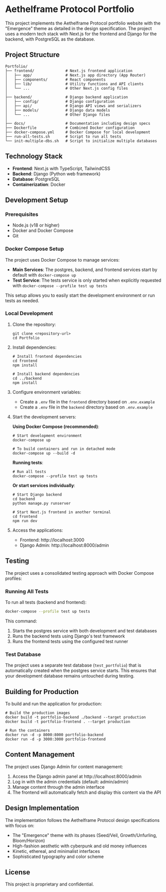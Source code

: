 # Aethelframe Protocol Portfolio

This project implements the Aethelframe Protocol portfolio website with the "Emergence" theme as detailed in the design specification. The project uses a modern tech stack with Next.js for the frontend and Django for the backend, with PostgreSQL as the database.

## Project Structure

```
Portfolio/
├── frontend/              # Next.js frontend application
│   ├── app/               # Next.js app directory (App Router)
│   ├── components/        # React components
│   ├── lib/               # Utility functions and API clients
│   └── ...                # Other Next.js config files
│
├── backend/               # Django backend application
│   ├── config/            # Django configuration
│   ├── api/               # Django API views and serializers
│   ├── models/            # Django data models
│   └── ...                # Other Django files
│
├── docs/                  # Documentation including design specs
├── Dockerfile             # Combined Docker configuration
├── docker-compose.yml     # Docker Compose for local development
├── run-all-tests.sh       # Script to run all tests
└── init-multiple-dbs.sh   # Script to initialize multiple databases
```

## Technology Stack

- **Frontend**: Next.js with TypeScript, TailwindCSS
- **Backend**: Django (Python web framework)
- **Database**: PostgreSQL
- **Containerization**: Docker

## Development Setup

### Prerequisites

- Node.js (v18 or higher)
- Docker and Docker Compose
- Git

### Docker Compose Setup

The project uses Docker Compose to manage services:

- **Main Services**: The postgres, backend, and frontend services start by default with `docker-compose up`
- **Test Service**: The tests service is only started when explicitly requested with `docker-compose --profile test up tests`

This setup allows you to easily start the development environment or run tests as needed.

### Local Development

1. Clone the repository:
   ```
   git clone <repository-url>
   cd Portfolio
   ```

2. Install dependencies:
   ```
   # Install frontend dependencies
   cd frontend
   npm install

   # Install backend dependencies
   cd ../backend
   npm install
   ```

3. Configure environment variables:
   - Create a `.env` file in the `frontend` directory based on `.env.example`
   - Create a `.env` file in the `backend` directory based on `.env.example`

4. Start the development servers:

   **Using Docker Compose (recommended)**:
   ```
   # Start development environment
   docker-compose up

   # To build containers and run in detached mode
   docker-compose up --build -d
   ```

   **Running tests**:
   ```
   # Run all tests
   docker-compose --profile test up tests
   ```

   **Or start services individually**:
   ```
   # Start Django backend
   cd backend
   python manage.py runserver

   # Start Next.js frontend in another terminal
   cd frontend
   npm run dev
   ```

5. Access the applications:
   - Frontend: http://localhost:3000
   - Django Admin: http://localhost:8000/admin

## Testing

The project uses a consolidated testing approach with Docker Compose profiles:

### Running All Tests

To run all tests (backend and frontend):

```bash
docker-compose --profile test up tests
```

This command:
1. Starts the postgres service with both development and test databases
2. Runs the backend tests using Django's test framework
3. Runs the frontend tests using the configured test runner

### Test Database

The project uses a separate test database (`test_portfolio`) that is automatically created when the postgres service starts. This ensures that your development database remains untouched during testing.

## Building for Production

To build and run the application for production:

```
# Build the production images
docker build -t portfolio-backend ./backend --target production
docker build -t portfolio-frontend . --target production

# Run the containers
docker run -d -p 8000:8000 portfolio-backend
docker run -d -p 3000:3000 portfolio-frontend
```

## Content Management

The project uses Django Admin for content management:

1. Access the Django admin panel at http://localhost:8000/admin
2. Log in with the admin credentials (default: admin/admin)
3. Manage content through the admin interface
4. The frontend will automatically fetch and display this content via the API

## Design Implementation

The implementation follows the Aethelframe Protocol design specifications with focus on:

- The "Emergence" theme with its phases (Seed/Veil, Growth/Unfurling, Bloom/Horizon)
- High-fashion aesthetic with cyberpunk and old money influences
- Kinetic, ethereal, and minimalist interfaces
- Sophisticated typography and color scheme

## License

This project is proprietary and confidential.
